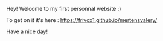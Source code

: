 Hey! Welcome to my first personnal website :)

To get on it it's here : https://frivox1.github.io/mertensvalery/

Have a nice day!
